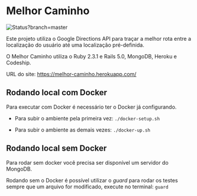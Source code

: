 # Melhor Caminho

<img alt="Status?branch=master" src="https://www.codeship.io/projects/fa821e30-44d3-0134-8e29-02154be91b77/status?branch=master" />

Este projeto utiliza o Google Directions API para traçar a melhor rota entre a 
localização do usuário até uma localização pré-definida.

O Melhor Caminho utiliza o Ruby 2.3.1 e Rails 5.0, MongoDB, Heroku e Codeship.

URL do site: https://melhor-caminho.herokuapp.com/

## Rodando local com Docker

Para executar com Docker é necessário ter o Docker já configurando.

- Para subir o ambiente pela primeira vez: `./docker-setup.sh`

- Para subir o ambiente as demais vezes: `./docker-up.sh`

## Rodando local sem Docker

Para rodar sem docker você precisa ser disponível um servidor do MongoDB.

Rodando sem o Docker é possível utilizar o *guard* para rodar os testes sempre que um arquivo for modificado, execute no terminal: `guard`
